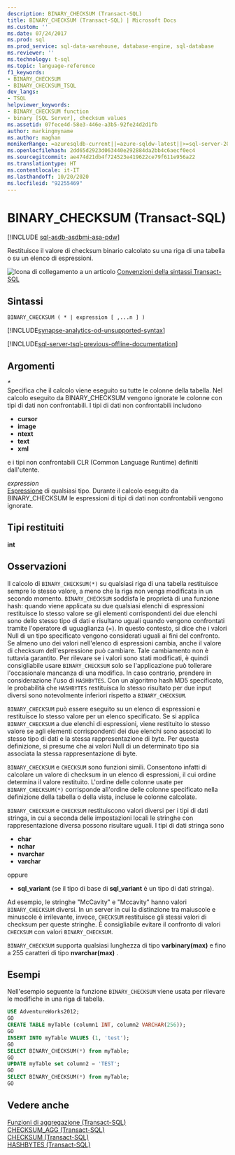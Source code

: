 ```yaml
---
description: BINARY_CHECKSUM (Transact-SQL)
title: BINARY_CHECKSUM (Transact-SQL) | Microsoft Docs
ms.custom: ''
ms.date: 07/24/2017
ms.prod: sql
ms.prod_service: sql-data-warehouse, database-engine, sql-database
ms.reviewer: ''
ms.technology: t-sql
ms.topic: language-reference
f1_keywords:
- BINARY_CHECKSUM
- BINARY_CHECKSUM_TSQL
dev_langs:
- TSQL
helpviewer_keywords:
- BINARY_CHECKSUM function
- binary [SQL Server], checksum values
ms.assetid: 07fece4d-58e3-446e-a3b5-92fe24d2d1fb
author: markingmyname
ms.author: maghan
monikerRange: =azuresqldb-current||=azure-sqldw-latest||>=sql-server-2016||=sqlallproducts-allversions||>=sql-server-linux-2017||=azuresqldb-mi-current
ms.openlocfilehash: 2dd65d2923d063440e292884da2bb4c6aecf0ec4
ms.sourcegitcommit: ae474d21db4f724523e419622ce79f611e956a22
ms.translationtype: HT
ms.contentlocale: it-IT
ms.lasthandoff: 10/20/2020
ms.locfileid: "92255469"
---
```

# <a name="binary_checksum--transact-sql"></a>BINARY_CHECKSUM (Transact-SQL)
[!INCLUDE [sql-asdb-asdbmi-asa-pdw](../../includes/applies-to-version/sql-asdb-asdbmi-asa.md)]

Restituisce il valore di checksum binario calcolato su una riga di una tabella o su un elenco di espressioni.
  
![Icona di collegamento a un articolo](../../database-engine/configure-windows/media/topic-link.gif "Icona di collegamento a un articolo") [Convenzioni della sintassi Transact-SQL](../../t-sql/language-elements/transact-sql-syntax-conventions-transact-sql.md)
  
## <a name="syntax"></a>Sintassi  
  
```syntaxsql
BINARY_CHECKSUM ( * | expression [ ,...n ] )   
```  
  
[!INCLUDE[synapse-analytics-od-unsupported-syntax](../../includes/synapse-analytics-od-unsupported-syntax.md)]

[!INCLUDE[sql-server-tsql-previous-offline-documentation](../../includes/sql-server-tsql-previous-offline-documentation.md)]

## <a name="arguments"></a>Argomenti
*\**  
Specifica che il calcolo viene eseguito su tutte le colonne della tabella. Nel calcolo eseguito da BINARY_CHECKSUM vengono ignorate le colonne con tipi di dati non confrontabili. I tipi di dati non confrontabili includono  
* **cursor**  
* **image**  
* **ntext**  
* **text**  
* **xml**  

e i tipi non confrontabili CLR (Common Language Runtime) definiti dall'utente.
  
*expression*  
[Espressione](../../t-sql/language-elements/expressions-transact-sql.md) di qualsiasi tipo. Durante il calcolo eseguito da BINARY_CHECKSUM le espressioni di tipi di dati non confrontabili vengono ignorate.

## <a name="return-types"></a>Tipi restituiti  
 **int**
  
## <a name="remarks"></a>Osservazioni  
Il calcolo di `BINARY_CHECKSUM(*)` su qualsiasi riga di una tabella restituisce sempre lo stesso valore, a meno che la riga non venga modificata in un secondo momento. `BINARY_CHECKSUM` soddisfa le proprietà di una funzione hash: quando viene applicata su due qualsiasi elenchi di espressioni restituisce lo stesso valore se gli elementi corrispondenti dei due elenchi sono dello stesso tipo di dati e risultano uguali quando vengono confrontati tramite l'operatore di uguaglianza (=). In questo contesto, si dice che i valori Null di un tipo specificato vengono considerati uguali ai fini del confronto. Se almeno uno dei valori nell'elenco di espressioni cambia, anche il valore di checksum dell'espressione può cambiare. Tale cambiamento non è tuttavia garantito. Per rilevare se i valori sono stati modificati, è quindi consigliabile usare `BINARY_CHECKSUM` solo se l'applicazione può tollerare l'occasionale mancanza di una modifica. In caso contrario, prendere in considerazione l'uso di `HASHBYTES`. Con un algoritmo hash MD5 specificato, le probabilità che `HASHBYTES` restituisca lo stesso risultato per due input diversi sono notevolmente inferiori rispetto a `BINARY_CHECKSUM`.
  
`BINARY_CHECKSUM` può essere eseguito su un elenco di espressioni e restituisce lo stesso valore per un elenco specificato. Se si applica `BINARY_CHECKSUM` a due elenchi di espressioni, viene restituito lo stesso valore se agli elementi corrispondenti dei due elenchi sono associati lo stesso tipo di dati e la stessa rappresentazione di byte. Per questa definizione, si presume che ai valori Null di un determinato tipo sia associata la stessa rappresentazione di byte.
  
`BINARY_CHECKSUM` e `CHECKSUM` sono funzioni simili. Consentono infatti di calcolare un valore di checksum in un elenco di espressioni, il cui ordine determina il valore restituito. L'ordine delle colonne usate per `BINARY_CHECKSUM(*)` corrisponde all'ordine delle colonne specificato nella definizione della tabella o della vista, incluse le colonne calcolate.
  
`BINARY_CHECKSUM` e `CHECKSUM` restituiscono valori diversi per i tipi di dati stringa, in cui a seconda delle impostazioni locali le stringhe con rappresentazione diversa possono risultare uguali. I tipi di dati stringa sono  

* **char**  
* **nchar**  
* **nvarchar**  
* **varchar**  

oppure  

* **sql_variant** (se il tipo di base di **sql_variant** è un tipo di dati stringa).  
  
Ad esempio, le stringhe "McCavity" e "Mccavity" hanno valori `BINARY_CHECKSUM` diversi. In un server in cui la distinzione tra maiuscole e minuscole è irrilevante, invece, `CHECKSUM` restituisce gli stessi valori di checksum per queste stringhe. È consigliabile evitare il confronto di valori `CHECKSUM` con valori `BINARY_CHECKSUM`.
 
`BINARY_CHECKSUM` supporta qualsiasi lunghezza di tipo **varbinary(max)** e fino a 255 caratteri di tipo **nvarchar(max)** .
  
## <a name="examples"></a>Esempi  
Nell'esempio seguente la funzione `BINARY_CHECKSUM` viene usata per rilevare le modifiche in una riga di tabella.
  
```sql
USE AdventureWorks2012;  
GO  
CREATE TABLE myTable (column1 INT, column2 VARCHAR(256));  
GO  
INSERT INTO myTable VALUES (1, 'test');  
GO  
SELECT BINARY_CHECKSUM(*) from myTable;  
GO  
UPDATE myTable set column2 = 'TEST';  
GO  
SELECT BINARY_CHECKSUM(*) from myTable;  
GO  
```  
  
## <a name="see-also"></a>Vedere anche
[Funzioni di aggregazione &#40;Transact-SQL&#41;](../../t-sql/functions/aggregate-functions-transact-sql.md)  
[CHECKSUM_AGG &#40;Transact-SQL&#41;](../../t-sql/functions/checksum-agg-transact-sql.md)  
[CHECKSUM &#40;Transact-SQL&#41;](../../t-sql/functions/checksum-transact-sql.md)  
[HASHBYTES &#40;Transact-SQL&#41;](../../t-sql/functions/hashbytes-transact-sql.md)  
  
  
